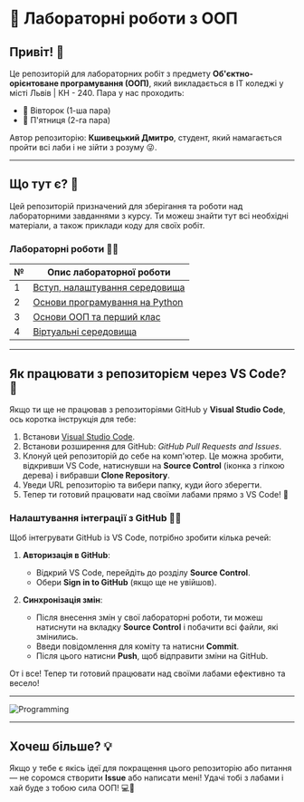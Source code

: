 # 🚀 Лабораторні роботи з ООП

## Привіт! 👋
Це репозиторій для лабораторних робіт з предмету **Об'єктно-орієнтоване програмування (ООП)**, який викладається в IT коледжі у місті Львів | КН - 240. Пара у нас проходить:

- 📅 Вівторок (1-ша пара)
- 📅 П'ятниця (2-га пара)

Автор репозиторію: **Кшивецький Дмитро**, студент, який намагається пройти всі лаби і не зійти з розуму 😜.

---

## Що тут є? 🤔

Цей репозиторій призначений для зберігання та роботи над лабораторними завданнями з курсу. Ти можеш знайти тут всі необхідні матеріали, а також приклади коду для своїх робіт.

### Лабораторні роботи 🧑‍💻

| №   | Опис лабораторної роботи                                   |
| --- | ---------------------------------------------------------- |
| 1   | [Вступ, налаштування середовища](./1_semestr/1_lab/README.md)                             |
| 2   | [Основи програмування на Python](./1_semestr/2_lab/README.md) 
| 3   | [Основи ООП та перший клас](./1_semestr/3_lab/README.md) 
| 4   | [Віртуальні середовища](./1_lab/README1.md)

---

## Як працювати з репозиторієм через VS Code? 🎨

Якщо ти ще не працював з репозиторіями GitHub у **Visual Studio Code**, ось коротка інструкція для тебе:

1. Встанови [Visual Studio Code](https://code.visualstudio.com/).
2. Встанови розширення для GitHub: _GitHub Pull Requests and Issues_.
3. Клонуй цей репозиторій до себе на комп'ютер. Це можна зробити, відкривши VS Code, натиснувши на **Source Control** (іконка з гілкою дерева) і вибравши **Clone Repository**.
4. Уведи URL репозиторію та вибери папку, куди його зберегти.
5. Тепер ти готовий працювати над своїми лабами прямо з VS Code! 🎉

### Налаштування інтеграції з GitHub 👨‍💻

Щоб інтегрувати GitHub із VS Code, потрібно зробити кілька речей:

1. **Авторизація в GitHub**:
    - Відкрий VS Code, перейдіть до розділу **Source Control**.
    - Обери **Sign in to GitHub** (якщо ще не увійшов).

2. **Синхронізація змін**:
    - Після внесення змін у свої лабораторні роботи, ти можеш натиснути на вкладку **Source Control** і побачити всі файли, які змінились.
    - Введи повідомлення для коміту та натисни **Commit**.
    - Після цього натисни **Push**, щоб відправити зміни на GitHub.

От і все! Тепер ти готовий працювати над своїми лабами ефективно та весело!

---

![Programming](https://media.giphy.com/media/du3J3cXyzhj75IOgvA/giphy.gif)

---

## Хочеш більше? 💡

Якщо у тебе є якісь ідеї для покращення цього репозиторію або питання — не соромся створити **Issue** або написати мені! Удачі тобі з лабами і хай буде з тобою сила ООП! 💻🚀
